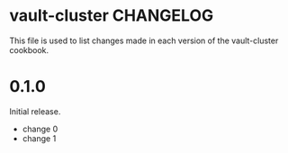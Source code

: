 # vault-cluster CHANGELOG

This file is used to list changes made in each version of the vault-cluster cookbook.

# 0.1.0

Initial release.

- change 0
- change 1

